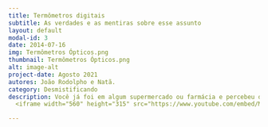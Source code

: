 ```yaml
---
title: Termômetros digitais
subtitle: As verdades e as mentiras sobre esse assunto
layout: default
modal-id: 3
date: 2014-07-16
img: Termômetros Ópticos.png
thumbnail: Termômetros Ópticos.png
alt: image-alt
project-date: Agosto 2021
autores: João Rodolpho e Natã.
category: Desmistificando
description: Você já foi em algum supermercado ou farmácia e percebeu do lado de fora um funcionário medindo a temperatura das pessoas com um termômetro digital? Você também deve ter percebido que a maioria das pessoas aferem a temperatura apontando para o pulso ou antebraço, sendo que anteriormente usavam apontando para a testa. Mas por que? Na verdade o que houve foi a propagação de uma notícia falsa sobre os perigos de usar o termômetro na testa. Se você quiser saber como o termômetro digital funciona e o porquê de ter medo de usá-lo na testa é irracional, assista o nosso vídeo!
  <iframe width="560" height="315" src="https://www.youtube.com/embed/MCzmkNn7EsU" title="YouTube video player" frameborder="0" allow="accelerometer; autoplay; clipboard-write; encrypted-media; gyroscope; picture-in-picture" allowfullscreen></iframe>

---
```

